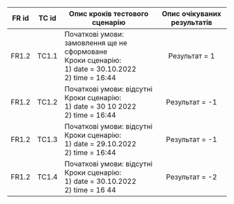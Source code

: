 |FR id|TC id|Опис кроків тестового сценарію|Опис очікуваних результатів|
|:-:|:-:|-|:-:|
|FR1.2|TC1.1|Початкові умови: замовлення ще не сформоване<br>Кроки сценарію:<br>1) date = 30.10.2022<br>2) time = 16:44|Результат = 1|
|FR1.2|TC1.2|Початкові умови: відсутні<br>Кроки сценарію:<br>1) date = 30 10 2022<br>2) time = 16:44|Результат = -1|
|FR1.2|TC1.3|Початкові умови: відсутні<br>Кроки сценарію:<br>1) date = 29.10.2022<br>2) time = 16:44|Результат = -1|
|FR1.2|TC1.4|Початкові умови: відсутні<br>Кроки сценарію:<br>1) date = 30.10.2022<br>2) time = 16 44|Результат = -2|
